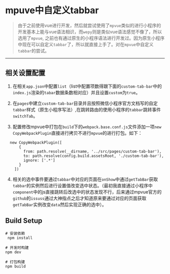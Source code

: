# mpuve中自定义tabbar
  
> 由于之前使用vue进行开发，然后就尝试使用了`mpvue`类似的进行小程序的开发基本上能与vue语法相识，而`wepy`则是类似vue语法感觉不像了，所以选用了`mpvue`, 之前也有通过原生的小程序语法进行开发过。因为原生小程序中现在可以自定义`tabbar`了，所以就直接上手了。对在`mpvue`中自定义`tabbar`的尝试。
*****	
## 相关设置配置

1. 在相关`app.json`中配置`list`（list中配置项数得跟下面的`custom-tab-bar`中的`index.js`渲染的`tabar`数据条数相对应）并且设置`custom`为`true`。

2. 在`pages`中建立`custom-tab-bar`目录并且按照微信小程序官方文档写的自定`tabbar`样式（原生小程序写法）,在跳转路由的使用小程序的`tabbar`跳转事件`switchTab`。

3. 配置修改mpvue中打包在`build`下的`webpack.base.conf.js`文件添加一项`new CopyWebpackPlugin`直接进行拷贝不进行`mpvue`的进行打包。如下：
```
  new CopyWebpackPlugin([
      {
        from: path.resolve(__dirname, '../src/pages/custom-tab-bar'),
        to: path.resolve(config.build.assetsRoot, './custom-tab-bar'),
        ignore: ['.*']
      }
    ])
```
4. 相关的选中事件要通过`tabbar`中对应的页面在`onShow`中通过`getTabBar`获取`tabbar`的实例然后进行设置值改变选中状态。（最初我直接通过小程序中`component`中的js直接跳转后改选中的状态发现不行，后来通过mpvue官方的`github`的`issuss`通过大神指点之后才知道原来要通过对应的页面获取`getTabBar`实例改变`data`然后实现正确的选中）。

## Build Setup

```
# 安装依赖
 npm install

# 开发时构建
npm dev

# 打包构建
npm build

```

